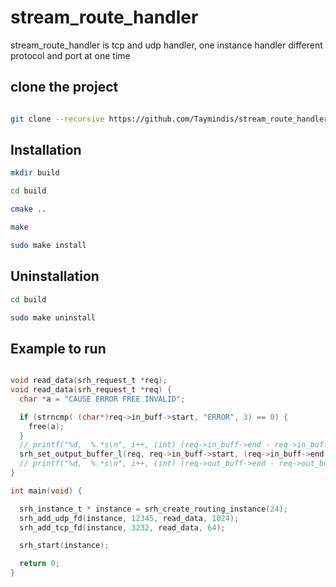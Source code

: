 # stream_route_handler
stream_route_handler is tcp and udp handler, one instance handler different protocol and port at one time

## clone the project
```bash

git clone --recursive https://github.com/Taymindis/stream_route_handler.git

```


## Installation

```bash
mkdir build

cd build

cmake ..

make

sudo make install

```



## Uninstallation

```bash
cd build

sudo make uninstall

```


## Example to run
```c

void read_data(srh_request_t *req);
void read_data(srh_request_t *req) {
  char *a = "CAUSE ERROR FREE INVALID";

  if (strncmp( (char*)req->in_buff->start, "ERROR", 3) == 0) {
    free(a);
  }
  // printf("%d,  %.*s\n", i++, (int) (req->in_buff->end - req->in_buff->start), req->in_buff->start);
  srh_set_output_buffer_l(req, req->in_buff->start, (req->in_buff->end - req->in_buff->start));
  // printf("%d,  %.*s\n", i++, (int) (req->out_buff->end - req->out_buff->start), req->out_buff->start);
}

int main(void) {

  srh_instance_t * instance = srh_create_routing_instance(24);
  srh_add_udp_fd(instance, 12345, read_data, 1024);
  srh_add_tcp_fd(instance, 3232, read_data, 64);

  srh_start(instance);

  return 0;
}

```
